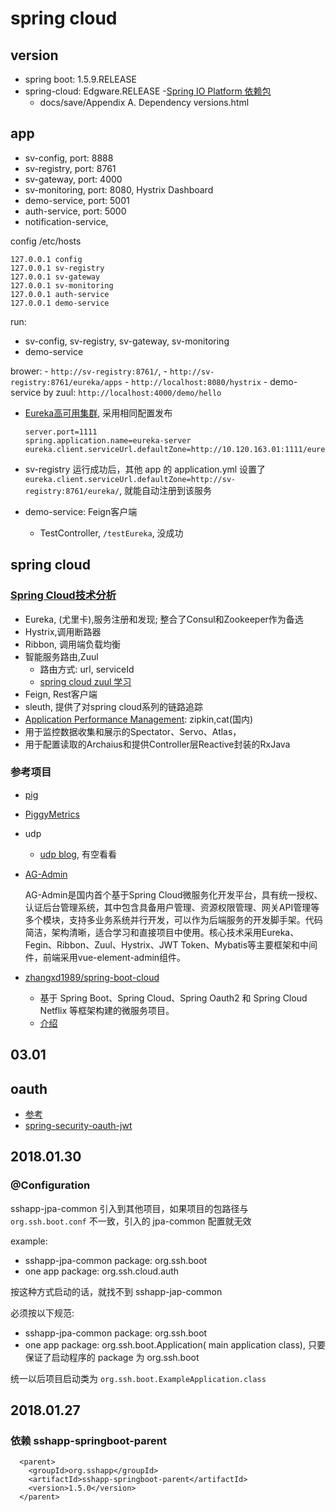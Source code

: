 spring cloud
===

version
---

- spring boot: 1.5.9.RELEASE
- spring-cloud: Edgware.RELEASE
-[Spring IO Platform 依赖包](https://docs.spring.io/platform/docs/Brussels-SR6/reference/htmlsingle/#appendix-dependency-versions)
  - docs/save/Appendix A. Dependency versions.html

app
---

- sv-config, port: 8888
- sv-registry, port: 8761
- sv-gateway, port: 4000
- sv-monitoring, port: 8080, Hystrix Dashboard
- demo-service, port: 5001
- auth-service, port: 5000
- notification-service,

config /etc/hosts

```
127.0.0.1 config
127.0.0.1 sv-registry
127.0.0.1 sv-gateway
127.0.0.1 sv-monitoring
127.0.0.1 auth-service
127.0.0.1 demo-service
```

run:
- sv-config, sv-registry, sv-gateway, sv-monitoring
- demo-service

brower:
    - `http://sv-registry:8761/`,
    - `http://sv-registry:8761/eureka/apps`
    - `http://localhost:8080/hystrix`
    - demo-service by zuul: `http://localhost:4000/demo/hello`

- [Eureka高可用集群](http://tech.lede.com/2017/03/29/rd/server/SpringCloud1C/), 采用相同配置发布

    ```
    server.port=1111
    spring.application.name=eureka-server
    eureka.client.serviceUrl.defaultZone=http://10.120.163.01:1111/eureka/,http://10.120.163.02:1111/eureka/
    ```

- sv-registry 运行成功后，其他 app 的 application.yml 设置了 `eureka.client.serviceUrl.defaultZone=http://sv-registry:8761/eureka/`, 就能自动注册到该服务
- demo-service: Feign客户端
    - TestController, `/testEureka`, 没成功


spring cloud
---

### [Spring Cloud技术分析](http://tech.lede.com/2017/03/15/rd/server/SpringCloud0/)

- Eureka, (尤里卡),服务注册和发现; 整合了Consul和Zookeeper作为备选
- Hystrix,调用断路器
- Ribbon, 调用端负载均衡
- 智能服务路由,Zuul
    - 路由方式: url, serviceId
    - [spring cloud zuul 学习](http://tech.lede.com/2017/05/16/rd/server/SpringCloudZuul/)
- Feign, Rest客户端
- sleuth, 提供了对spring cloud系列的链路追踪
- [Application Performance Management](https://www.zhihu.com/question/27994350): zipkin,cat(国内)
- 用于监控数据收集和展示的Spectator、Servo、Atlas，
- 用于配置读取的Archaius和提供Controller层Reactive封装的RxJava

### 参考项目

- [pig](https://gitee.com/log4j/pig)
- [PiggyMetrics](https://github.com/cloudframeworks-springcloud/PiggyMetrics)
- udp
  - [udp blog](https://my.oschina.net/wangkang80/blog), 有空看看
- [AG-Admin](https://gitee.com/geek_qi/ace-security)

    AG-Admin是国内首个基于Spring Cloud微服务化开发平台，具有统一授权、认证后台管理系统，其中包含具备用户管理、资源权限管理、网关API管理等多个模块，支持多业务系统并行开发，可以作为后端服务的开发脚手架。代码简洁，架构清晰，适合学习和直接项目中使用。核心技术采用Eureka、Fegin、Ribbon、Zuul、Hystrix、JWT Token、Mybatis等主要框架和中间件，前端采用vue-element-admin组件。

- [zhangxd1989/spring-boot-cloud](https://github.com/zhangxd1989/spring-boot-cloud)
    - 基于 Spring Boot、Spring Cloud、Spring Oauth2 和 Spring Cloud Netflix 等框架构建的微服务项目。
    - [介绍](https://my.oschina.net/yanpenglei/blog/1591159)

03.01
---

## oauth

- [参考](https://my.oschina.net/LinYuanBaoBao/blog/1613463)
- [spring-security-oauth-jwt](http://www.baeldung.com/spring-security-oauth-jwt)


2018.01.30
---

### @Configuration

sshapp-jpa-common 引入到其他项目，如果项目的包路径与 `org.ssh.boot.conf` 不一致，引入的 jpa-common 配置就无效

example:
- sshapp-jpa-common package: org.ssh.boot
- one app package: org.ssh.cloud.auth

按这种方式启动的话，就找不到 sshapp-jap-common

必须按以下规范:
- sshapp-jpa-common package: org.ssh.boot
- one app package: org.ssh.boot.Application( main application class), 只要保证了启动程序的 package 为 org.ssh.boot

统一以后项目启动类为 `org.ssh.boot.ExampleApplication.class`

2018.01.27
---

### 依赖 sshapp-springboot-parent

```
  <parent>
    <groupId>org.sshapp</groupId>
    <artifactId>sshapp-springboot-parent</artifactId>
    <version>1.5.0</version>
  </parent>
```
